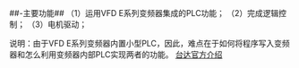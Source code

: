##-主要功能##
（1）运用VFD E系列变频器集成的PLC功能；
（2）完成逻辑控制；
（3）电机驱动；
  
  说明：由于VFD E系列变频器内置小型PLC，因此，难点在于如何将程序写入变频器和怎么利用变频器内部PLC实现两者的功能。
  <a href="http://www.deltagreentech.com.cn/productlv4-571-164.html">台达官方介绍</a>
